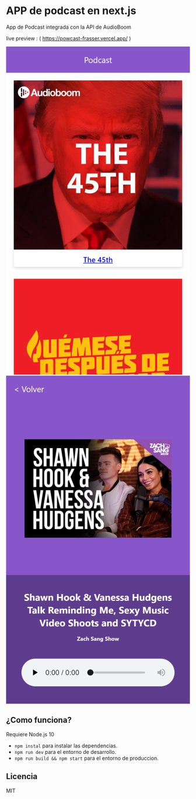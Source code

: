 # APP  de podcast en next.js

App de Podcast integrada con la API de AudioBoom 

live preview : ( https://powcast-frasser.vercel.app/ )

![Captura del home](./.readme-static/home.png)
![Captura reproductor](./.readme-static/reproductor.png)

## ¿Como funciona?

Requiere Node.js 10

* `npm instal` para instalar las dependencias.
* `npm run dev` para el entorno de desarrollo.
* `npm run build && npm start` para el entorno de produccion.


## Licencia

MIT
